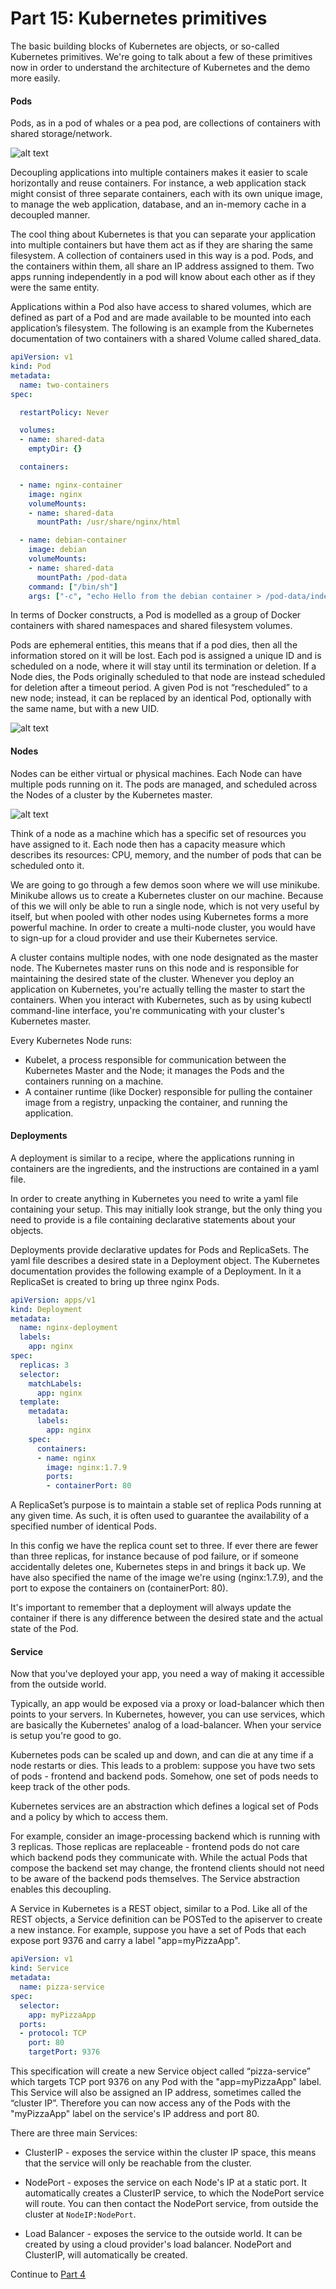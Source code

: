 # Part 15: Kubernetes primitives

The basic building blocks of Kubernetes are objects, or so-called Kubernetes primitives. We're going to talk about a 
few of these primitives now in order to understand the architecture of Kubernetes and the demo more easily.

#### Pods

Pods, as in a pod of whales or a pea pod, are collections of containers with shared storage/network.

![alt text](../../InstructorNotes/Images/pods.png)

Decoupling applications into multiple containers makes it easier to scale horizontally and reuse containers. For instance,
a web application stack might consist of three separate containers, each with its own unique image, to manage the web application,
database, and an in-memory cache in a decoupled manner.

The cool thing about Kubernetes is that you can separate your application into multiple containers but have them act as 
if they are sharing the same filesystem. A collection of containers used in this way is a pod.
Pods, and the containers within them, all share an IP address assigned to them. Two apps running independently in a pod
will know about each other as if they were the same entity.

Applications within a Pod also have access to shared volumes, which are defined as part of a Pod and are made available 
to be mounted into each application’s filesystem.
The following is an example from the Kubernetes documentation of two containers with a shared Volume called shared_data.


```yaml
apiVersion: v1
kind: Pod
metadata:
  name: two-containers
spec:

  restartPolicy: Never

  volumes:
  - name: shared-data
    emptyDir: {}

  containers:

  - name: nginx-container
    image: nginx
    volumeMounts:
    - name: shared-data
      mountPath: /usr/share/nginx/html

  - name: debian-container
    image: debian
    volumeMounts:
    - name: shared-data
      mountPath: /pod-data
    command: ["/bin/sh"]
    args: ["-c", "echo Hello from the debian container > /pod-data/index.html"]
```

In terms of Docker constructs, a Pod is modelled as a group of Docker containers with shared namespaces and shared filesystem volumes.

Pods are ephemeral entities, this means that if a pod dies, then all the information stored on it will be lost.
Each pod is assigned a unique ID and is scheduled on a node, where it will stay until its termination or deletion. 
If a Node dies, the Pods originally scheduled to that node are instead scheduled for deletion after a timeout period. A given Pod is not
“rescheduled” to a new node; instead, it can be replaced by an identical Pod, optionally with the same name, but with a new UID.


![alt text](../../InstructorNotes/Images/pods_overview.png)

#### Nodes

Nodes can be either virtual or physical machines. Each Node can have multiple
pods running on it. The pods are managed, and scheduled across the Nodes of a cluster by the Kubernetes master. 

![alt text](../../InstructorNotes/Images/nodes_overview.png)

Think of a node as a machine which has a specific set of resources you have assigned to it. Each node then has a capacity
measure which describes its resources: CPU, memory, and the number of pods that can be scheduled onto it.

We are going to go through a few demos soon where we will use minikube. Minikube allows us to create a Kubernetes
cluster on our machine. Because of this we will only be able to run a single node, which is not very useful by itself, 
but when pooled with other nodes using Kubernetes forms a more powerful machine. In order to create a multi-node cluster, 
you would have to sign-up for a cloud provider and use their Kubernetes service.

A cluster contains multiple nodes, with one node designated as the master node. The Kubernetes master runs on this
node and is responsible for maintaining the desired state of the cluster. Whenever you deploy an application on Kubernetes,
you're actually telling the master to start the containers. When you interact with Kubernetes, such as by using kubectl
command-line interface, you're communicating with your cluster's Kubernetes master.

Every Kubernetes Node runs:
- Kubelet, a process responsible for communication between the Kubernetes Master and the Node; it manages the Pods and
the containers running on a machine.
- A container runtime (like Docker) responsible for pulling the container image from a registry, unpacking the container,
and running the application.

#### Deployments

A deployment is similar to a recipe, where the applications running in containers are the ingredients, and the instructions
are contained in a yaml file.

In order to create anything in Kubernetes you need to write a yaml file containing your setup. This may initially look strange,
but the only thing you need to provide is a file containing declarative statements about your objects.

Deployments provide declarative updates for Pods and ReplicaSets. The yaml file describes a desired state in a Deployment object.
The Kubernetes documentation provides the following example of a Deployment. In it a ReplicaSet is created to bring up three
nginx Pods.

```yaml
apiVersion: apps/v1
kind: Deployment
metadata:
  name: nginx-deployment
  labels:
    app: nginx
spec:
  replicas: 3
  selector:
    matchLabels:
      app: nginx
  template:
    metadata:
      labels:
        app: nginx
    spec:
      containers:
      - name: nginx
        image: nginx:1.7.9
        ports:
        - containerPort: 80
```

A ReplicaSet’s purpose is to maintain a stable set of replica Pods running at any given time. As such, it is often used 
to guarantee the availability of a specified number of identical Pods.

In this config we have the replica count set to three. If ever there are fewer than three replicas, for instance because of pod failure,
or if someone accidentally deletes one, Kubernetes steps in and brings it back up. We have also specified the name of the image
we're using (nginx:1.7.9), and the port to expose the containers on (containerPort: 80).

It's important to remember that a deployment will always update the container if there is any difference between the desired state
and the actual state of the Pod.

#### Service

Now that you've deployed your app, you need a way of making it accessible from the outside world.

Typically, an app would be exposed via a proxy or load-balancer which then points to your servers.
In Kubernetes, however, you can use services, which are basically the Kubernetes' analog of a load-balancer. When your
service is setup you're good to go.

Kubernetes pods can be scaled up and down, and can die at any time if a node restarts or dies. This leads to a problem:
suppose you have two sets of pods - frontend and backend pods. Somehow, one set of pods needs to keep track of the other
pods.

Kubernetes services are an abstraction which defines a logical set of Pods and a policy by which to access them.
 
For example, consider an image-processing backend which is running with 3 replicas. 
Those replicas are replaceable - frontend pods do not care which backend pods they communicate with. While the actual Pods that compose the backend
set may change, the frontend clients should not need to be aware of the backend pods themselves.
The Service abstraction enables this decoupling.

A Service in Kubernetes is a REST object, similar to a Pod. Like all of the REST objects, a Service definition can be 
POSTed to the apiserver to create a new instance. For example, suppose you have a set of Pods that each expose port 9376 and carry a label "app=myPizzaApp".

```yaml
apiVersion: v1
kind: Service
metadata:
  name: pizza-service
spec:
  selector:
    app: myPizzaApp
  ports:
  - protocol: TCP
    port: 80
    targetPort: 9376
```

This specification will create a new Service object called “pizza-service” which targets TCP port 9376 on any Pod with the "app=myPizzaApp" label.
This Service will also be assigned an IP address, sometimes called the “cluster IP”. Therefore you can now access any
of the Pods with the "myPizzaApp" label on the service's IP address and port 80.

There are three main Services:

- ClusterIP - exposes the service within the cluster IP space, this means that the service will only be reachable from the cluster.

- NodePort - exposes the service on each Node's IP at a static port. It automatically creates a ClusterIP service, to which 
the NodePort service will route. You can then contact the NodePort service, from outside the cluster at `NodeIP:NodePort`.

- Load Balancer - exposes the service to the outside world. It can be created by using a cloud provider's load balancer. 
  NodePort and ClusterIP, will automatically be created.


Continue to [Part 4](Minikube.md)
